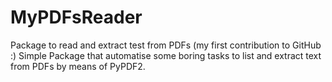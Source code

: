 # MyPDFsReader
Package to read and extract test from PDFs (my first contribution to GitHub :)
Simple Package that automatise some boring tasks to list and extract text from PDFs by means of PyPDF2.
